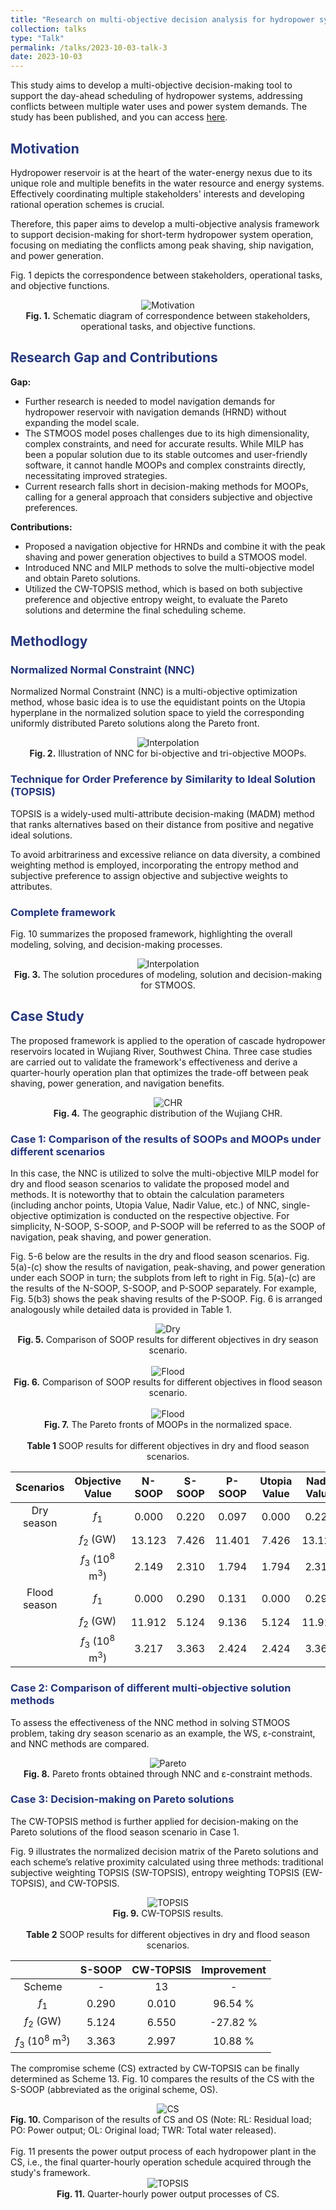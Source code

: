 ```yaml
---
title: "Research on multi-objective decision analysis for hydropower system"
collection: talks
type: "Talk"
permalink: /talks/2023-10-03-talk-3
date: 2023-10-03
---
```


This study aims to develop a multi-objective decision-making tool to support the day-ahead scheduling of hydropower systems, addressing conflicts between multiple water uses and power system demands. The study has been published, and you can access [here](https://doi.org/10.1016/j.jclepro.2023.138602).

<h2 style="color: #24367d;">Motivation</h2>

Hydropower reservoir is at the heart of the water-energy nexus due to its unique role and multiple benefits in the water resource and energy systems. Effectively coordinating multiple stakeholders' interests and developing rational operation schemes is crucial. 

Therefore, this paper aims to develop a multi-objective analysis framework to support decision-making for short-term hydropower system operation, focusing on mediating the conflicts among peak shaving, ship navigation, and power generation.

Fig. 1 depicts the correspondence between stakeholders, operational tasks, and objective functions.

<div style="text-align: center;">
  <img src="http://prelude0324.github.io/academic_pages/images/paper_1_fig_1.svg#pic_center" alt="Motivation" style="max-width: 100%; height: auto;" />
</div>
<div style="text-align: center;">
<b>Fig. 1.</b> Schematic diagram of correspondence between stakeholders, operational tasks, and objective functions.
</div>


<h2 style="color: #24367d;">Research Gap and Contributions</h2>

**Gap:**

- Further research is needed to model navigation demands for hydropower reservoir with navigation demands (HRND)  without expanding the model scale.
- The STMOOS model poses challenges due to its high dimensionality, complex constraints, and need for accurate results. While MILP has been a popular solution due to its stable outcomes and user-friendly software, it cannot handle MOOPs and complex constraints directly, necessitating improved strategies.
- Current research falls short in decision-making methods for MOOPs, calling for a general approach that considers subjective and objective preferences.

**Contributions:**

- Proposed a navigation objective for HRNDs and combine it with the peak shaving and power generation objectives to build a STMOOS model.
- Introduced NNC and MILP methods to solve the multi-objective model and obtain Pareto solutions.
- Utilized the CW-TOPSIS method, which is based on both subjective preference and objective entropy weight, to evaluate the Pareto solutions and determine the final scheduling scheme.

<h2 style="color: #24367d;">Methodlogy</h2>

<h3 style="color: #24367d;">Normalized Normal Constraint (NNC)</h3>

Normalized Normal Constraint (NNC) is a multi-objective optimization method, whose basic idea is to use the equidistant points on the Utopia hyperplane in the normalized solution space to yield the corresponding uniformly distributed Pareto solutions along the Pareto front.

<div style="text-align: center;">
  <img src="http://prelude0324.github.io/academic_pages/images/research_5_fig_1.svg#pic_center" alt="Interpolation" style="max-width: 100%; height: auto;" />
</div>
<div style="text-align: center;">
<b>Fig. 2.</b> Illustration of NNC for bi-objective and tri-objective MOOPs.
</div>

<h3 style="color: #24367d;">Technique for Order Preference by Similarity to Ideal Solution (TOPSIS)</h3>

TOPSIS is a widely-used multi-attribute decision-making (MADM) method that ranks alternatives based on their distance from positive and negative ideal solutions. 

To avoid arbitrariness and excessive reliance on data diversity, a combined weighting method is employed, incorporating the entropy method and subjective preference to assign objective and subjective weights to attributes.

<h3 style="color: #24367d;">Complete framework</h3>

Fig. 10 summarizes the proposed framework, highlighting the overall modeling, solving, and decision-making processes.

<div style="text-align: center;">
  <img src="http://prelude0324.github.io/academic_pages/images/paper_1_fig_2.svg#pic_center" alt="Interpolation" style="max-width: 100%; height: auto;" />
</div>
<div style="text-align: center;">
<b>Fig. 3.</b> The solution procedures of modeling, solution and decision-making for STMOOS.
</div>


<h2 style="color: #24367d;">Case Study</h2>

The proposed framework is applied to the operation of cascade hydropower reservoirs located in Wujiang River, Southwest China. Three case studies are carried out to validate the framework's effectiveness and derive a quarter-hourly operation plan  that optimizes the trade-off between peak shaving, power generation, and navigation benefits.

<div style="text-align: center;">
  <img src="http://prelude0324.github.io/academic_pages/images/research_5_fig_9.svg#pic_center" alt="CHR" style="max-width: 50%; height: auto;" />
</div>
<div style="text-align: center;">
<b>Fig. 4.</b> The geographic distribution of the Wujiang CHR.
</div>

<h3 style="color: #24367d;">Case 1: Comparison of the results of SOOPs and MOOPs under different scenarios</h3>

In this case, the NNC is utilized to solve the multi-objective MILP model for dry and flood season scenarios to validate the proposed model and methods. It is noteworthy that to obtain the calculation parameters (including anchor points, Utopia Value, Nadir Value, etc.) of NNC, single-objective optimization is conducted on the respective objective. For simplicity, N-SOOP, S-SOOP, and P-SOOP will be referred to as the SOOP of navigation, peak shaving, and power generation.

Fig. 5-6 below are the results in the dry and flood season scenarios. Fig. 5(a)-(c) show the results of navigation, peak-shaving, and power generation under each SOOP in turn; the subplots from left to right in Fig. 5(a)-(c) are the results of the N-SOOP, S-SOOP, and P-SOOP separately. For example, Fig. 5(b3) shows the peak shaving results of the P-SOOP. Fig. 6 is arranged analogously while detailed data is provided in Table 1. 

<div style="text-align: center;">
  <img src="http://prelude0324.github.io/academic_pages/images/research_5_fig_2.svg#pic_center" alt="Dry" style="max-width: 100%; height: auto;" />
</div>

<div style="text-align: center;">
<b>Fig. 5.</b> Comparison of SOOP results for different objectives in dry season scenario.
</div><br/>


<div style="text-align: center;">
  <img src="http://prelude0324.github.io/academic_pages/images/research_5_fig_3.svg#pic_center" alt="Flood" style="max-width: 100%; height: auto;" />
</div>

<div style="text-align: center;">
<b>Fig. 6.</b> Comparison of SOOP results for different objectives in flood season scenario.
</div><br/>


<div style="text-align: center;">
  <img src="http://prelude0324.github.io/academic_pages/images/research_5_fig_4.png#pic_center" alt="Flood" style="max-width: 90%; height: auto;" />
</div>
<div style="text-align: center;">
<b>Fig. 7.</b> The Pareto fronts of MOOPs in the normalized space.
</div><br/>

<div style="text-align: center;">
<b>Table 1</b> SOOP results for different objectives in dry and flood season scenarios.
</div>

|  Scenarios   |                Objective Value                 | N-SOOP | S-SOOP | P-SOOP | Utopia Value | Nadir Value |
| :----------: | :--------------------------------------------: | :----: | :----: | :----: | :----------: | :---------: |
|  Dry season  |                *f*<sub>1</sub>                 | 0.000  | 0.220  | 0.097  |    0.000     |    0.220    |
|              |              *f*<sub>2</sub> (GW)              | 13.123 | 7.426  | 11.401 |    7.426     |   13.123    |
|              | *f*<sub>3</sub> (10<sup>8</sup> m<sup>3</sup>) | 2.149  | 2.310  | 1.794  |    1.794     |    2.310    |
| Flood season |                *f*<sub>1</sub>                 | 0.000  | 0.290  | 0.131  |    0.000     |    0.290    |
|              |              *f*<sub>2</sub> (GW)              | 11.912 | 5.124  | 9.136  |    5.124     |   11.912    |
|              | *f*<sub>3</sub> (10<sup>8</sup> m<sup>3</sup>) | 3.217  | 3.363  | 2.424  |    2.424     |    3.363    |



<h3 style="color: #24367d;">Case 2: Comparison of different multi-objective solution methods</h3>

To assess the effectiveness of the NNC method in solving STMOOS problem, taking dry season scenario as an example, the WS, ε-constraint, and NNC methods are compared.

<div style="text-align: center;">
  <img src="http://prelude0324.github.io/academic_pages/images/research_5_fig_5.png#pic_center" alt="Pareto" style="max-width: 50%; height: auto;" />
</div>
<div style="text-align: center;">
<b>Fig. 8.</b> Pareto fronts obtained through NNC and ε-constraint methods.
</div>

<h3 style="color: #24367d;">Case 3: Decision-making on Pareto solutions</h3>

The CW-TOPSIS method is further applied for decision-making on the Pareto solutions of the flood season scenario in Case 1.

Fig. 9 illustrates the normalized decision matrix of the Pareto solutions and each scheme’s relative proximity calculated using three methods: traditional subjective weighting TOPSIS (SW-TOPSIS), entropy weighting TOPSIS (EW-TOPSIS), and CW-TOPSIS. 

<div style="text-align: center;">
  <img src="http://prelude0324.github.io/academic_pages/images/research_5_fig_6.svg#pic_center" alt="TOPSIS" style="max-width: 50%; height: auto;" />
</div>
<div style="text-align: center;">
<b>Fig. 9.</b> CW-TOPSIS results.
</div><br/>
<div style="text-align: center;">
<b>Table 2</b> SOOP results for different objectives in dry and flood season scenarios.
</div>


|                                                | S-SOOP | CW-TOPSIS | Improvement |
| :--------------------------------------------: | :----: | :-------: | :---------: |
|                     Scheme                     |   -    |    13     |      -      |
|                *f*<sub>1</sub>                 | 0.290  |   0.010   |   96.54 %   |
|              *f*<sub>2</sub> (GW)              | 5.124  |   6.550   |  -27.82 %   |
| *f*<sub>3</sub> (10<sup>8</sup> m<sup>3</sup>) | 3.363  |   2.997   |   10.88 %   |

<p></p>
<p>The compromise scheme (CS) extracted by CW-TOPSIS can be finally determined as Scheme 13. Fig. 10 compares the results of the CS with the S-SOOP (abbreviated as the original scheme, OS).</p>

<div style="text-align: center;">
  <img src="http://prelude0324.github.io/academic_pages/images/research_5_fig_7.svg#pic_center" alt="CS" style="max-width: 100%; height: auto;" />
</div>

<div style="text-align: left;">
<b>Fig. 10.</b> Comparison of the results of CS and OS (Note: RL: Residual load; PO: Power output; OL: Original load; TWR: Total water released).
</div><br/>
Fig. 11 presents the power output process of each hydropower plant in the CS, i.e., the final quarter-hourly operation schedule acquired through the study's framework.

<div style="text-align: center;">
  <img src="http://prelude0324.github.io/academic_pages/images/research_5_fig_8.svg#pic_center" alt="TOPSIS" style="max-width: 100%; height: auto;" />
</div>

<div style="text-align: center;">
<b>Fig. 11.</b> Quarter-hourly power output processes of CS.
</div><br/>

